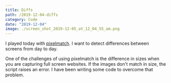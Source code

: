 ```yaml
---
title: Diffs
path: /2019-12-04-diffs
category: Code
date: "2019-12-04"
image: ./screen_shot_2019-12-05_at_12_04_55_am.png
---
```


I played today with [pixelmatch](https://github.com/mapbox/pixelmatch). I want to detect differences between screens from day to day.

One of the challenges of using pixelmatch is the difference in sizes when you are capturing full screen websites. If the images don't match in size, the script raises an error. I have been writing some code to overcome that problem.
